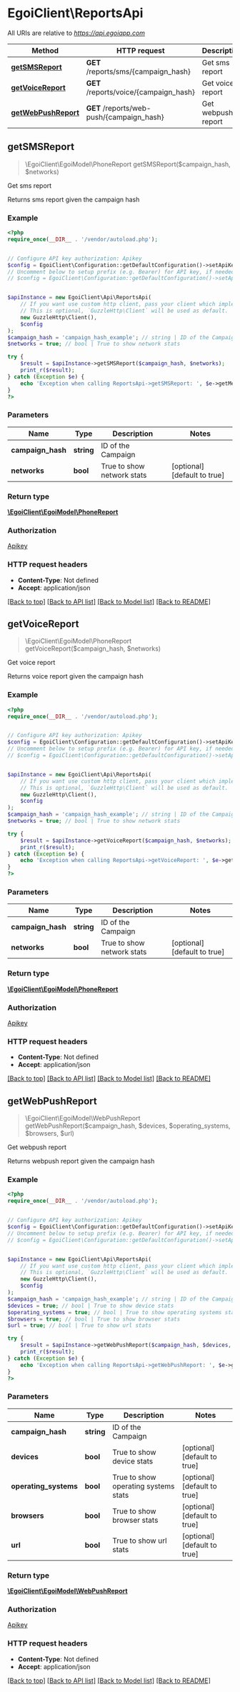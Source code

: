 # EgoiClient\ReportsApi

All URIs are relative to *https://api.egoiapp.com*

Method | HTTP request | Description
------------- | ------------- | -------------
[**getSMSReport**](ReportsApi.md#getSMSReport) | **GET** /reports/sms/{campaign_hash} | Get sms report
[**getVoiceReport**](ReportsApi.md#getVoiceReport) | **GET** /reports/voice/{campaign_hash} | Get voice report
[**getWebPushReport**](ReportsApi.md#getWebPushReport) | **GET** /reports/web-push/{campaign_hash} | Get webpush report



## getSMSReport

> \EgoiClient\EgoiModel\PhoneReport getSMSReport($campaign_hash, $networks)

Get sms report

Returns sms report given the campaign hash

### Example

```php
<?php
require_once(__DIR__ . '/vendor/autoload.php');


// Configure API key authorization: Apikey
$config = EgoiClient\Configuration::getDefaultConfiguration()->setApiKey('Apikey', 'YOUR_API_KEY');
// Uncomment below to setup prefix (e.g. Bearer) for API key, if needed
// $config = EgoiClient\Configuration::getDefaultConfiguration()->setApiKeyPrefix('Apikey', 'Bearer');


$apiInstance = new EgoiClient\Api\ReportsApi(
    // If you want use custom http client, pass your client which implements `GuzzleHttp\ClientInterface`.
    // This is optional, `GuzzleHttp\Client` will be used as default.
    new GuzzleHttp\Client(),
    $config
);
$campaign_hash = 'campaign_hash_example'; // string | ID of the Campaign
$networks = true; // bool | True to show network stats

try {
    $result = $apiInstance->getSMSReport($campaign_hash, $networks);
    print_r($result);
} catch (Exception $e) {
    echo 'Exception when calling ReportsApi->getSMSReport: ', $e->getMessage(), PHP_EOL;
}
?>
```

### Parameters


Name | Type | Description  | Notes
------------- | ------------- | ------------- | -------------
 **campaign_hash** | **string**| ID of the Campaign |
 **networks** | **bool**| True to show network stats | [optional] [default to true]

### Return type

[**\EgoiClient\EgoiModel\PhoneReport**](../Model/PhoneReport.md)

### Authorization

[Apikey](../../README.md#Apikey)

### HTTP request headers

- **Content-Type**: Not defined
- **Accept**: application/json

[[Back to top]](#) [[Back to API list]](../../README.md#documentation-for-api-endpoints)
[[Back to Model list]](../../README.md#documentation-for-models)
[[Back to README]](../../README.md)


## getVoiceReport

> \EgoiClient\EgoiModel\PhoneReport getVoiceReport($campaign_hash, $networks)

Get voice report

Returns voice report given the campaign hash

### Example

```php
<?php
require_once(__DIR__ . '/vendor/autoload.php');


// Configure API key authorization: Apikey
$config = EgoiClient\Configuration::getDefaultConfiguration()->setApiKey('Apikey', 'YOUR_API_KEY');
// Uncomment below to setup prefix (e.g. Bearer) for API key, if needed
// $config = EgoiClient\Configuration::getDefaultConfiguration()->setApiKeyPrefix('Apikey', 'Bearer');


$apiInstance = new EgoiClient\Api\ReportsApi(
    // If you want use custom http client, pass your client which implements `GuzzleHttp\ClientInterface`.
    // This is optional, `GuzzleHttp\Client` will be used as default.
    new GuzzleHttp\Client(),
    $config
);
$campaign_hash = 'campaign_hash_example'; // string | ID of the Campaign
$networks = true; // bool | True to show network stats

try {
    $result = $apiInstance->getVoiceReport($campaign_hash, $networks);
    print_r($result);
} catch (Exception $e) {
    echo 'Exception when calling ReportsApi->getVoiceReport: ', $e->getMessage(), PHP_EOL;
}
?>
```

### Parameters


Name | Type | Description  | Notes
------------- | ------------- | ------------- | -------------
 **campaign_hash** | **string**| ID of the Campaign |
 **networks** | **bool**| True to show network stats | [optional] [default to true]

### Return type

[**\EgoiClient\EgoiModel\PhoneReport**](../Model/PhoneReport.md)

### Authorization

[Apikey](../../README.md#Apikey)

### HTTP request headers

- **Content-Type**: Not defined
- **Accept**: application/json

[[Back to top]](#) [[Back to API list]](../../README.md#documentation-for-api-endpoints)
[[Back to Model list]](../../README.md#documentation-for-models)
[[Back to README]](../../README.md)


## getWebPushReport

> \EgoiClient\EgoiModel\WebPushReport getWebPushReport($campaign_hash, $devices, $operating_systems, $browsers, $url)

Get webpush report

Returns webpush report given the campaign hash

### Example

```php
<?php
require_once(__DIR__ . '/vendor/autoload.php');


// Configure API key authorization: Apikey
$config = EgoiClient\Configuration::getDefaultConfiguration()->setApiKey('Apikey', 'YOUR_API_KEY');
// Uncomment below to setup prefix (e.g. Bearer) for API key, if needed
// $config = EgoiClient\Configuration::getDefaultConfiguration()->setApiKeyPrefix('Apikey', 'Bearer');


$apiInstance = new EgoiClient\Api\ReportsApi(
    // If you want use custom http client, pass your client which implements `GuzzleHttp\ClientInterface`.
    // This is optional, `GuzzleHttp\Client` will be used as default.
    new GuzzleHttp\Client(),
    $config
);
$campaign_hash = 'campaign_hash_example'; // string | ID of the Campaign
$devices = true; // bool | True to show device stats
$operating_systems = true; // bool | True to show operating systems stats
$browsers = true; // bool | True to show browser stats
$url = true; // bool | True to show url stats

try {
    $result = $apiInstance->getWebPushReport($campaign_hash, $devices, $operating_systems, $browsers, $url);
    print_r($result);
} catch (Exception $e) {
    echo 'Exception when calling ReportsApi->getWebPushReport: ', $e->getMessage(), PHP_EOL;
}
?>
```

### Parameters


Name | Type | Description  | Notes
------------- | ------------- | ------------- | -------------
 **campaign_hash** | **string**| ID of the Campaign |
 **devices** | **bool**| True to show device stats | [optional] [default to true]
 **operating_systems** | **bool**| True to show operating systems stats | [optional] [default to true]
 **browsers** | **bool**| True to show browser stats | [optional] [default to true]
 **url** | **bool**| True to show url stats | [optional] [default to true]

### Return type

[**\EgoiClient\EgoiModel\WebPushReport**](../Model/WebPushReport.md)

### Authorization

[Apikey](../../README.md#Apikey)

### HTTP request headers

- **Content-Type**: Not defined
- **Accept**: application/json

[[Back to top]](#) [[Back to API list]](../../README.md#documentation-for-api-endpoints)
[[Back to Model list]](../../README.md#documentation-for-models)
[[Back to README]](../../README.md)

